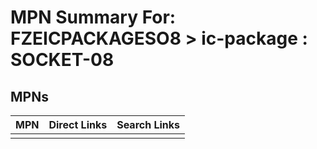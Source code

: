 



# MPN Summary For: FZEICPACKAGESO8 > ic-package : SOCKET-08

## MPNs
  

|MPN|Direct Links|Search Links|
| :--- | :--- | :--- |
||||
